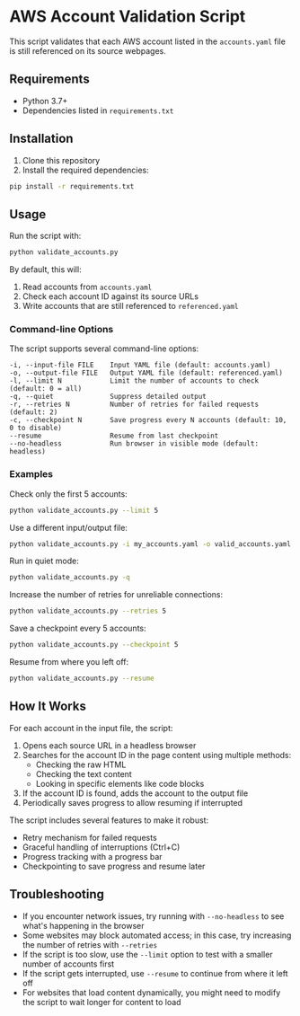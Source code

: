 # AWS Account Validation Script

This script validates that each AWS account listed in the `accounts.yaml` file is still referenced on its source webpages.

## Requirements

- Python 3.7+
- Dependencies listed in `requirements.txt`

## Installation

1. Clone this repository
2. Install the required dependencies:

```bash
pip install -r requirements.txt
```

## Usage

Run the script with:

```bash
python validate_accounts.py
```

By default, this will:
1. Read accounts from `accounts.yaml`
2. Check each account ID against its source URLs
3. Write accounts that are still referenced to `referenced.yaml`

### Command-line Options

The script supports several command-line options:

```
-i, --input-file FILE    Input YAML file (default: accounts.yaml)
-o, --output-file FILE   Output YAML file (default: referenced.yaml)
-l, --limit N            Limit the number of accounts to check (default: 0 = all)
-q, --quiet              Suppress detailed output
-r, --retries N          Number of retries for failed requests (default: 2)
-c, --checkpoint N       Save progress every N accounts (default: 10, 0 to disable)
--resume                 Resume from last checkpoint
--no-headless            Run browser in visible mode (default: headless)
```

### Examples

Check only the first 5 accounts:
```bash
python validate_accounts.py --limit 5
```

Use a different input/output file:
```bash
python validate_accounts.py -i my_accounts.yaml -o valid_accounts.yaml
```

Run in quiet mode:
```bash
python validate_accounts.py -q
```

Increase the number of retries for unreliable connections:
```bash
python validate_accounts.py --retries 5
```

Save a checkpoint every 5 accounts:
```bash
python validate_accounts.py --checkpoint 5
```

Resume from where you left off:
```bash
python validate_accounts.py --resume
```

## How It Works

For each account in the input file, the script:

1. Opens each source URL in a headless browser
2. Searches for the account ID in the page content using multiple methods:
   - Checking the raw HTML
   - Checking the text content
   - Looking in specific elements like code blocks
3. If the account ID is found, adds the account to the output file
4. Periodically saves progress to allow resuming if interrupted

The script includes several features to make it robust:
- Retry mechanism for failed requests
- Graceful handling of interruptions (Ctrl+C)
- Progress tracking with a progress bar
- Checkpointing to save progress and resume later

## Troubleshooting

- If you encounter network issues, try running with `--no-headless` to see what's happening in the browser
- Some websites may block automated access; in this case, try increasing the number of retries with `--retries`
- If the script is too slow, use the `--limit` option to test with a smaller number of accounts first
- If the script gets interrupted, use `--resume` to continue from where it left off
- For websites that load content dynamically, you might need to modify the script to wait longer for content to load
